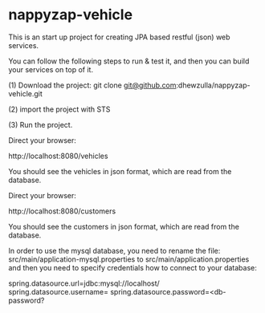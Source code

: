 # nappyzap-vehicle

This is an start up project for creating JPA based restful (json) web services.

You can follow the following steps to run & test it, and then you can build your services on top of it.

(1) Download the project:
    git clone git@github.com:dhewzulla/nappyzap-vehicle.git

(2) import the project with STS 

(3) Run the project.

Direct your browser:

http://localhost:8080/vehicles

You should see the vehicles in json format, which are read from the database.

Direct your browser:

http://localhost:8080/customers

You should see the customers in json format, which are read from the database.

In order to use the mysql database, you need to rename the file:
  src/main/application-mysql.properties 
to 
  src/main/application.properties 
and then you need to specify credentials how to connect to your database:

spring.datasource.url=jdbc:mysql://localhost/<your database>
spring.datasource.username=<db-user-name>
spring.datasource.password=<db-password?
